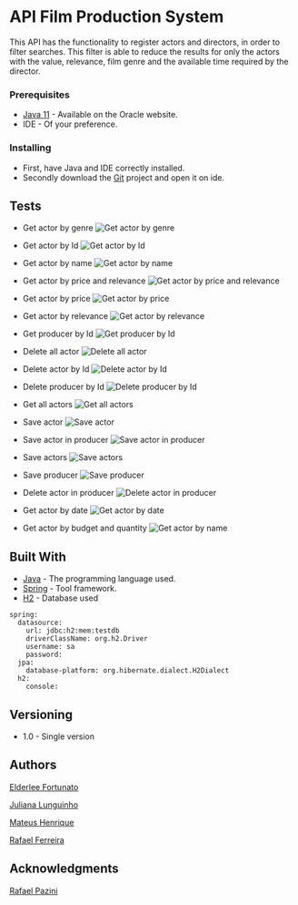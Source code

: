 # API Film Production System

This API has the functionality to register actors and directors, in order to filter searches. This filter is able to reduce the results for only the actors with the value, relevance, film genre and the available time required by the director.


### Prerequisites
- [Java 11](https://www.oracle.com/java/technologies/javase-jdk15-downloads.htm) - Available on the Oracle website.
- IDE - Of your preference.

### Installing

- First, have Java and IDE correctly installed.
- Secondly download the [Git](https://github.com/RafaelNGP/OaksFinalCase) project and open it on ide.

## Tests

- Get actor by genre
![Get actor by genre](https://github.com/RafaelNGP/OaksFinalCase/blob/developer/img/Get%20actor%20by%20genre.png)

- Get actor by Id
![Get actor by Id](https://github.com/RafaelNGP/OaksFinalCase/blob/developer/img/Get%20actor%20by%20id.png)

- Get actor by name
![Get actor by name](https://github.com/RafaelNGP/OaksFinalCase/blob/developer/img/Get%20actor%20by%20name.png)

- Get actor by price and relevance
![Get actor by price and relevance](https://github.com/RafaelNGP/OaksFinalCase/blob/developer/img/Get%20actor%20by%20price%20and%20relevance.png)

- Get actor by price
![Get actor by price](https://github.com/RafaelNGP/OaksFinalCase/blob/developer/img/Get%20actor%20by%20price.png)

- Get actor by relevance
![Get actor by relevance](https://github.com/RafaelNGP/OaksFinalCase/blob/developer/img/Get%20actor%20by%20relevance.png)

- Get producer by Id
![Get producer by Id](https://github.com/RafaelNGP/OaksFinalCase/blob/developer/img/Get%20producer%20by%20id.png)

- Delete all actor
![Delete all actor](https://github.com/RafaelNGP/OaksFinalCase/blob/developer/img/delele%20all%20actor.png)

- Delete actor by Id
![Delete actor by Id](https://github.com/RafaelNGP/OaksFinalCase/blob/developer/img/delete%20actor%20by%20id.png)

- Delete producer by Id
![Delete producer by Id](https://github.com/RafaelNGP/OaksFinalCase/blob/developer/img/delete%20producer.png)

- Get all actors
![Get all actors](https://github.com/RafaelNGP/OaksFinalCase/blob/developer/img/get%20all%20actor.png)

- Save actor
![Save actor](https://github.com/RafaelNGP/OaksFinalCase/blob/developer/img/save%20Actor.png)

- Save actor in producer
![Save actor in producer](https://github.com/RafaelNGP/OaksFinalCase/blob/developer/img/save%20actor%20in%20producer.png)

- Save actors
![Save actors](https://github.com/RafaelNGP/OaksFinalCase/blob/developer/img/save%20actors.png)

- Save producer
![Save producer](https://github.com/RafaelNGP/OaksFinalCase/blob/developer/img/save%20producer.png)

- Delete actor in producer
![Delete actor in producer]()

- Get actor by date
![Get actor by date]()

- Get actor by budget and quantity
![Get actor by name]()




## Built With

* [Java](https://www.java.com/pt-BR/) - The programming language used.
* [Spring](https://spring.io/) - Tool framework.
* [H2](https://www.h2database.com/html/main.html) - Database used 
```
spring:
  datasource:
    url: jdbc:h2:mem:testdb
    driverClassName: org.h2.Driver
    username: sa
    password:
  jpa:
    database-platform: org.hibernate.dialect.H2Dialect
  h2:
    console:
```

## Versioning

- 1.0 - Single version

## Authors

[Elderlee Fortunato](https://github.com/elderleelfs)

[Juliana Lunguinho](https://github.com/JulianaLunguinho)

[Mateus Henrique](https://github.com/henriqss)

[Rafael Ferreira](https://github.com/RafaelNGP)

## Acknowledgments

[Rafael Pazini](https://www.linkedin.com/in/rflpazini/)

